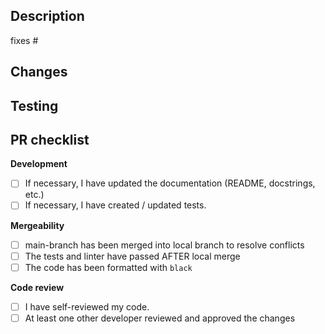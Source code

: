 ## Description
fixes #<Issue Number>
<!-- Description of the change made in the pull-request. -->

## Changes
<!-- Where and what about the code was changed. The most important files and changes should be listed here. -->


## Testing
<!-- How to test the changes made in the pull-request, e.g. a walkthrough with steps of a sample workflow. -->

## PR checklist
**Development**
- [ ] If necessary, I have updated the documentation (README, docstrings, etc.)
- [ ] If necessary, I have created / updated tests.
 
**Mergeability**
- [ ] main-branch has been merged into local branch to resolve conflicts
- [ ] The tests and linter have passed AFTER local merge
- [ ] The code has been formatted with `black`
 
**Code review**
- [ ] I have self-reviewed my code.
- [ ] At least one other developer reviewed and approved the changes
